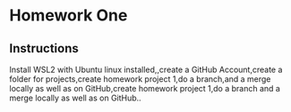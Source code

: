 # Homework One
## Instructions
Install WSL2 with Ubuntu linux installed,,create a GitHub Account,create a folder for projects,create 
homework project 1,do a branch,and a merge locally as well as on GitHub,create homework project 1,do a branch
and a merge locally as well as on GitHub..
